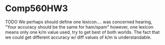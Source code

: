 # Comp560HW3
TODO
We perhaps should define one lexicon....
was concerned hearing, "Your accuracy should be the same for ham/spam"
however, one lexicon means only one k/m value used, try to get best of both worlds.
The fact that we could get different accuracy w/ diff values of k/m is understandable.

